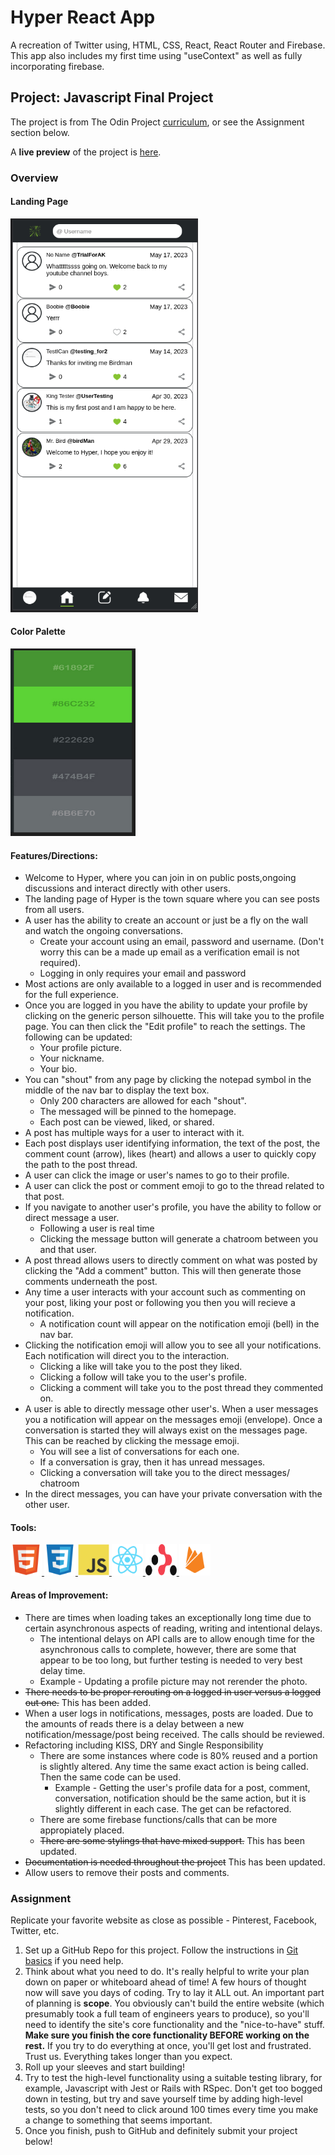 # Hyper React App

A recreation of Twitter using, HTML, CSS, React, React Router and Firebase. This app also includes my first time using "useContext" as well as fully incorporating firebase.

## Project: Javascript Final Project

The project is from The Odin Project [curriculum](https://www.theodinproject.com/lessons/node-path-javascript-javascript-final-project), or see the Assignment section below.

A **live preview** of the project is [here](https://lucasstinson.github.io/hyper/).

### Overview

#### **Landing Page**

<p align="left"> 
<img src="./src/assets/images/landingPage.png" alt="html5" width="300" height="630"/> 
</p>

#### **Color Palette**

<p align="left"> 
<img src="./src/assets/images/colorPalette.png" alt="html5" width="200" height="300"/> 
</p>

#### **Features/Directions:**

- Welcome to Hyper, where you can join in on public posts,ongoing discussions and interact directly with other users.
- The landing page of Hyper is the town square where you can see posts from all users.
- A user has the ability to create an account or just be a fly on the wall and watch the ongoing conversations.
  - Create your account using an email, password and username. (Don't worry this can be a made up email as a verification email is not required).
  - Logging in only requires your email and password
- Most actions are only available to a logged in user and is recommended for the full experience.
- Once you are logged in you have the ability to update your profile by clicking on the generic person silhouette. This will take you to the profile page. You can then click the "Edit profile" to reach the settings. The following can be updated:
  - Your profile picture.
  - Your nickname.
  - Your bio.
- You can "shout" from any page by clicking the notepad symbol in the middle of the nav bar to display the text box.
  - Only 200 characters are allowed for each "shout".
  - The messaged will be pinned to the homepage.
  - Each post can be viewed, liked, or shared.
- A post has multiple ways for a user to interact with it.
- Each post displays user identifying information, the text of the post, the comment count (arrow), likes (heart) and allows a user to quickly copy the path to the post thread.
- A user can click the image or user's names to go to their profile.
- A user can click the post or comment emoji to go to the thread related to that post.
- If you navigate to another user's profile, you have the ability to follow or direct message a user.
  - Following a user is real time
  - Clicking the message button will generate a chatroom between you and that user.
- A post thread allows users to directly comment on what was posted by clicking the "Add a comment" button. This will then generate those comments underneath the post.
- Any time a user interacts with your account such as commenting on your post, liking your post or following you then you will recieve a notification.
  - A notification count will appear on the notification emoji (bell) in the nav bar.
- Clicking the notification emoji will allow you to see all your notifications. Each notification will direct you to the interaction.
  - Clicking a like will take you to the post they liked.
  - Clicking a follow will take you to the user's profile.
  - Clicking a comment will take you to the post thread they commented on.
- A user is able to directly message other user's. When a user messages you a notification will appear on the messages emoji (envelope). Once a conversation is started they will always exist on the messages page. This can be reached by clicking the message emoji.
  - You will see a list of conversations for each one.
  - If a conversation is gray, then it has unread messages.
  - Clicking a conversation will take you to the direct messages/ chatroom
- In the direct messages, you can have your private conversation with the other user.

#### **Tools:**

<p align="left"> 
<a href="https://developer.mozilla.org/en-US/docs/Web/HTML" target="_blank"> <img src="https://raw.githubusercontent.com/devicons/devicon/master/icons/html5/html5-original.svg" alt="html5" width="50" height="50"/> </a> 
<a href="https://developer.mozilla.org/en-US/docs/Web/CSS" target="_blank"> <img src="https://raw.githubusercontent.com/devicons/devicon/master/icons/css3/css3-original.svg" alt="css3" width="50" height="50"/> </a>
<a href="https://developer.mozilla.org/en-US/docs/Web/JavaScript" target="_blank"> <img src="https://raw.githubusercontent.com/devicons/devicon/master/icons/javascript/javascript-original.svg" alt="javascript" width="50" height="50"/> </a>
<a href="https://reactjs.org/" target="_blank"> <img src="https://raw.githubusercontent.com/devicons/devicon/master/icons/react/react-original.svg" alt="react" width="50" height="50"/> </a>
<a href=https://reactrouter.com/en/main target="_blank"> <img src="./src/assets/images/react-router.svg" alt="react-router" width="50" height="50"/> </a>
<a href="https://firebase.google.com/" target="_blank"> <img src="https://raw.githubusercontent.com/devicons/devicon/1119b9f84c0290e0f0b38982099a2bd027a48bf1/icons/firebase/firebase-plain.svg" alt="firebase" width="50" height="50"/> </a>
</p>

#### **Areas of Improvement:**

- There are times when loading takes an exceptionally long time due to certain asynchronous aspects of reading, writing and intentional delays.
  - The intentional delays on API calls are to allow enough time for the asynchronous calls to complete, however, there are some that appear to be too long, but further testing is needed to very best delay time.
  - Example - Updating a profile picture may not rerender the photo.
- ~~There needs to be proper rerouting on a logged in user versus a logged out one.~~ This has been added.
- When a user logs in notifications, messages, posts are loaded. Due to the amounts of reads there is a delay between a new notification/message/post being received. The calls should be reviewed.
- Refactoring including KISS, DRY and Single Responsibility
  - There are some instances where code is 80% reused and a portion is slightly altered. Any time the same exact action is being called. Then the same code can be used.
    - Example - Getting the user's profile data for a post, comment, conversation, notification should be the same action, but it is slightly different in each case. The get can be refactored.
  - There are some firebase functions/calls that can be more appropiately placed.
  - ~~There are some stylings that have mixed support.~~ This has been updated.
- ~~Documentation is needed throughout the project~~ This has been updated.
- Allow users to remove their posts and comments.

### Assignment

<div class="lesson-content__panel" markdown="1">
Replicate your favorite website as close as possible - Pinterest, Facebook, Twitter, etc.

1. Set up a GitHub Repo for this project. Follow the instructions in [Git basics](https://www.theodinproject.com/paths/foundations/courses/foundations/lessons/git-basics) if you need help.
2. Think about what you need to do. It's really helpful to write your plan down on paper or whiteboard ahead of time! A few hours of thought now will save you days of coding. Try to lay it ALL out. An important part of planning is **scope**. You obviously can't build the entire website (which presumably took a full team of engineers years to produce), so you'll need to identify the site's core functionality and the "nice-to-have" stuff. **Make sure you finish the core functionality BEFORE working on the rest.** If you try to do everything at once, you'll get lost and frustrated. Trust us. Everything takes longer than you expect.
3. Roll up your sleeves and start building!
4. Try to test the high-level functionality using a suitable testing library, for example, Javascript with Jest or Rails with RSpec. Don't get too bogged down in testing, but try and save yourself time by adding high-level tests, so you don't need to click around 100 times every time you make a change to something that seems important.
5. Once you finish, push to GitHub and definitely submit your project below!
</div>
